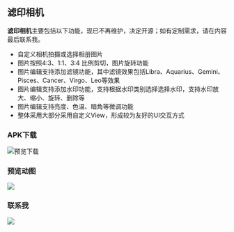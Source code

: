 ## 滤印相机

**滤印相机**主要包括以下功能，现已不再维护，决定开源；如有定制需求，请在内容最后联系我。

* 自定义相机拍摄或选择相册图片
* 图片按照4:3、1:1、3:4 比例剪切，图片旋转功能
* 图片编辑支持添加滤镜功能，其中滤镜效果包括Libra、Aquarius、Gemini、Pisces、Cancer、Virgo、Leo等效果
* 图片编辑支持添加水印功能，支持根据水印类别选择选择水印，支持水印放大、缩小、旋转、删除等
* 图片编辑支持亮度、色温、暗角等微调功能
* 整体采用大部分采用自定义View，形成较为友好的UI交互方式

### APK下载

![预览下载](https://gitee.com/jarlen/CameraAndPhotoEdit/raw/master/preview-apk.png)

### 预览动图

![](https://gitee.com/jarlen/CameraAndPhotoEdit/raw/master/preview.gif)



### 联系我

![](https://gitee.com/jarlen/CameraAndPhotoEdit/raw/master/contact-me.jpg)
